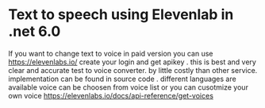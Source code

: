 # Text to speech using Elevenlab in .net 6.0 
If you want to change text to voice in paid version you can use https://elevenlabs.io/ 
create your login and get apikey .
this is best and very clear and accurate test to voice converter. by little costly than other service.
implementation can be found in source code .
different languages are available
voice can be choosen from voice list or you can cusotmize your own voice https://elevenlabs.io/docs/api-reference/get-voices
